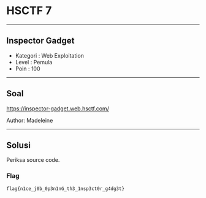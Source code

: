 # HSCTF 7

---

## Inspector Gadget

- Kategori : Web Exploitation
- Level : Pemula
- Poin : 100

---

## Soal

https://inspector-gadget.web.hsctf.com/

Author: Madeleine

---
## Solusi

Periksa source code.

### Flag

`flag{n1ce_j0b_0p3n1nG_th3_1nsp3ct0r_g4dg3t}`